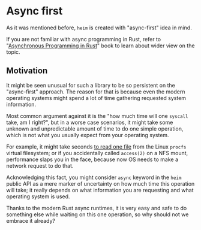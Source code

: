 # Async first

As it was mentioned before, `heim` is created with "async-first" idea in mind.

If you are not familiar with async programming in Rust,
refer to "[Asynchronous Programming in Rust](https://rust-lang.github.io/async-book/)" book
to learn about wider view on the topic.

## Motivation

It might be seen unusual for such a library to be so persistent on the
"async-first" approach.
The reason for that is because even the modern operating systems
might spend a lot of time gathering requested system information.

Most common argument against it is the
"how much time will one `syscall` take, am I right?",
but in a worse case scenarios, it might take some unknown and unpredictable
amount of time to do one simple operation, which is not what you
usually expect from your operating system.

For example, it might take seconds [to read one file](https://unix.stackexchange.com/questions/451673/how-can-cat-proc-pid-cmdline-take-several-seconds)
from the Linux `procfs` virtual filesystem; or if you accidentally
called `access(2)` on a NFS mount, performance slaps you in the face,
because now OS needs to make a network request to do that.

Acknowledging this fact, you might consider `async` keyword in the
`heim` public API as a mere marker of uncertainty on how much time
this operation will take; it really depends on what information
you are requesting and what operating system is used.

Thanks to the modern Rust async runtimes, it is very easy and safe
to do something else while waiting on this one operation,
so why should not we embrace it already?

